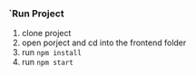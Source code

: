 ### `Run Project
1. clone project
2. open porject and cd into the frontend folder
3. run `npm install`
4. run `npm start`
